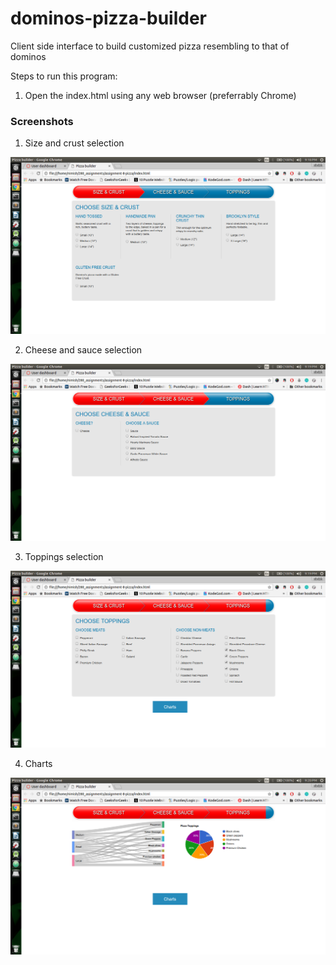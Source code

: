 # dominos-pizza-builder
Client side interface to build customized pizza resembling to that of dominos

Steps to run this program:
1. Open the index.html using any web browser (preferrably Chrome)

### Screenshots

1. Size and crust selection

![Alt text](/snapshots/ass8_snap1.png?raw=true "Size and crust selection")


2. Cheese and sauce selection

![Alt text](/snapshots/ass8_snap2.png?raw=true "Cheese and sauce selection")


3. Toppings selection

![Alt text](/snapshots/ass8_snap3.png?raw=true "Toppings selection")


4. Charts

![Alt text](/snapshots/ass8_snap4.png?raw=true "Charts")
